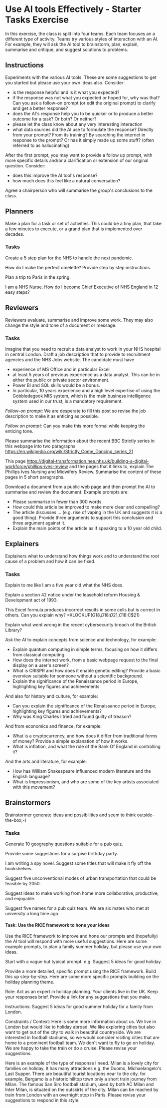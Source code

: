 # Use AI tools Effectively - Starter Tasks Exercise 

In this exercise, the class is split into four teams.  Each team focuses an a different type of activity. Teams try various styles of interaction with an AI.  For example, they will ask the AI tool to brainstorm, plan, explain, summarise and critique, and suggest solutions to problems. 

## Instructions

Experiments with the various AI tools. These are some suggestions to get you started but please use your own ideas also.  Consider:
* is the response helpful and is it what you expected?
* if the response was not what you expected or hoped for, why was that?  Can you ask a follow-on prompt (or edit the original prompt) to clarify and get a better response?
* does the AI's response help you to be quicker or to produce a better outcome for a task?  Or both?  Or neither?
* please let the class know about any very interesting interaction
* what data sources did the AI use to formulate the response? Directly from your prompt? From its training? By searching the internet in response to the prompt? Or has it simply made up some stuff? (often referred to as hallucinating)

After the first prompt, you may want to provide a follow up prompt, with more specific details and/or a clarification or extension of our original question.  Consider:
* does this improve the AI tool's response?
* how much does this feel like a natural conversation?

Agree a chairperson who will summarise the group's conclusions to the class.  

## Planners
Make a plan for a task or set of activities.  This could be a tiny plan, that take a few minutes to execute, or a grand plan that is implemented over decades.

### Tasks
Create a 5 step plan for the NHS to handle the next pandemic.

How do I make the perfect omelette?  Provide step by step instructions.

Plan a trip to Paris in the spring.

I am a NHS Nurse.  How do I become Chief Executive of NHS England in 12 easy steps?


## Reviewers
Reviewers evaluate, summarise and improve some work.  They may also change the style and tone of a document or message.

### Tasks
Imagine that you need to recruit a data analyst to work in your NHS hospital in central London.  Draft a job description that to provide to recruitment agencies and the NHS Jobs website. The candidate must have 
* experience of MS Office and in particular Excel
* at least 5 years of previous experience as a data analyst.  This can be in either the public or private sector environment.  
* Power BI and SQL skills would be a bonus. 
* In particular, 10 years experience and a high level expertise of using the Gobbledegook MIS system, which is the main business intelligence system used in our trust, is a mandatory requirement.   

_Follow-on prompt:_ We are desperate to fill this post so revise the job description to make it as enticing as possible.  

_Follow on prompt:_ Can you make this more formal while keeping the enticing tone.

Please summarise the information about the recent BBC Strictly series in this webpage into two paragraphs https://en.wikipedia.org/wiki/Strictly_Come_Dancing_series_21

This page https://digital-transformation.hee.nhs.uk/building-a-digital-workforce/phillips-ives-review and the pages that it links to, explain The Phillips Ives Nursing and Midwifery Review. Summarise the content of these pages in 5 short paragraphs.

Download a document from a public web page and then prompt the AI to summarise and review the document.  Example prompts are:
* Please summarise in fewer than 300 words
* How could this article be improved to make more clear and compelling?
* The article discusses ... (e.g. rise of vaping in the UK and suggests it is a good thing).  Provide three arguments to support this conclusion and three argument against it.
* Explain the main points of the article as if speaking to a 10 year old child.

## Explainers
Explainers what to understand how things work and to understand the root cause of a problem and how it can be fixed.

### Tasks
Explain to me like I am a five year old what the NHS does.

Explain a section 42 notice under the leasehold reform Housing & Development act of 1993.

This Excel formula produces incorrect results in some cells but is correct in others. Can you explain why?  =XLOOKUP(G18,$D$18:$D$21,$C18:$C$21)  

Explain what went wrong in the recent cybersecurity breach of the British Library?

Ask the AI to explain concepts from science and technology, for example:
* Explain quantum computing in simple terms, focusing on how it differs from classical computing.
* How does the internet work, from a basic webpage request to the final display on a user's screen?
* What is CRISPR and how does it enable genetic editing? Provide a basic overview suitable for someone without a scientific background.
* Explain the significance of the Renaissance period in Europe, highlighting key figures and achievements

 And also for history and culture, for example:
 * Can you explain the significance of the Renaissance period in Europe, highlighting key figures and achievements?
 * Why was King Charles I tried and found guilty of treason?

And from economics and finance, for example:
* What is a cryptocurrency, and how does it differ from traditional forms of money? Provide a simple explanation of how it works.
* What is inflation, and what the role of the Bank Of England in controlling it?

And the arts and literature, for example:
* How has William Shakespeare influenced modern literature and the English language?
* What is Impressionism, and who are some of the key artists associated with this movement?

## Brainstormers
Brainstormer generate ideas and possibilities and seem to think outside-the-box;-)

### Tasks
Generate 10 geography questions suitable for a pub quiz.

Provide some suggestions for a surpise birthday party.  

I am writing a spy novel. Suggest some titles that will make it fly off the bookshelves. 

Suggest five unconventional modes of urban transportation that could be feasible by 2050.

Suggest ideas to make working from home more collaborative, productive, and enjoyable.

Suggest five names for a pub quiz team.  We are six mates who met at university a long time ago.


#### Task: Use the RICE framework to hone your ideas
Use the RICE framework to improve and hone our prompts and (hopefully) the AI tool will respond with more useful suggestions.  Here are some example prompts, to plan a family summer holiday, but please use your own ideas. 

Start with a vague but typical prompt. e.g. Suggest 5 ideas for good holiday.

Provide a more detailed, specific prompt using the RICE framework. Build this up step-by-step.  Here are some more specific prompts building on the holiday planning theme.

Role: Act as an expert in holiday planning.  Your clients live in the UK.  Keep your responses brief. Provide a link for any suggestions that you make.

Instructions: Suggest 5 ideas for good summer holiday for a family from London.

Constraints / Context:  Here is some more information about us. We live in London but would like to holiday abroad. We like exploring cities but also want to get out of the city to walk in beautiful countryside. We are interested in football stadiums, so we would consider visiting cities that are home to a prominent football team. We don't want to fly to go on holiday.  We are happy to take the train or do a cruise.   Please revise your suggestions.

Here is an example of the type of response I need. Milan is a lovely city for families on holiday.  It has many attractions e.g. the Duomo, Michaelangelo's Last Supper.  There are beautiful tourist locations near to the city. for example, Bergamo is a historic hilltop town only a short train journey from Milan.  The famous San Siro football stadium, used by both AC Milan and Inter Milan, is situated on the outskirts of the city.  Milan can be reached by train from London with an overnight stop in Paris.   Please revise your suggestions to respond in this style.

